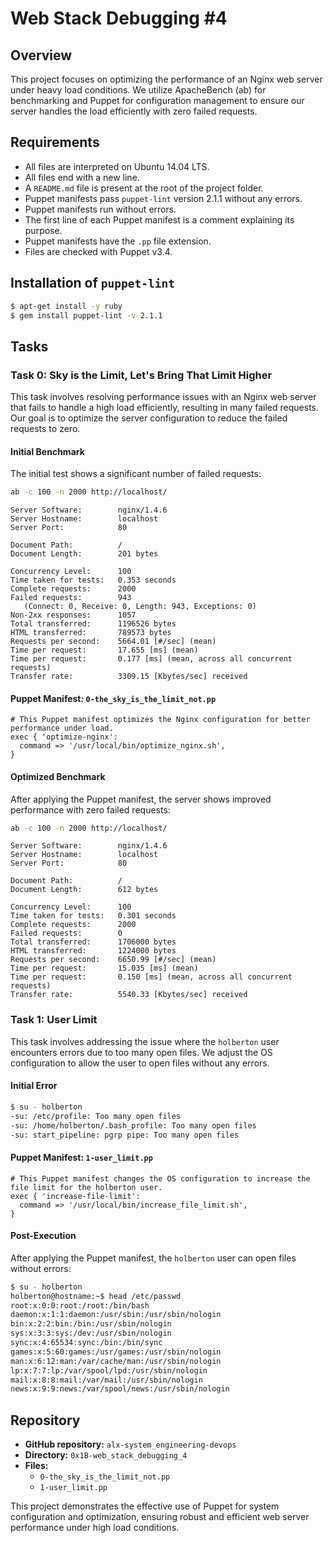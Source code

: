 # Web Stack Debugging #4

## Overview
This project focuses on optimizing the performance of an Nginx web server under heavy load conditions. We utilize ApacheBench (ab) for benchmarking and Puppet for configuration management to ensure our server handles the load efficiently with zero failed requests.

## Requirements
- All files are interpreted on Ubuntu 14.04 LTS.
- All files end with a new line.
- A `README.md` file is present at the root of the project folder.
- Puppet manifests pass `puppet-lint` version 2.1.1 without any errors.
- Puppet manifests run without errors.
- The first line of each Puppet manifest is a comment explaining its purpose.
- Puppet manifests have the `.pp` file extension.
- Files are checked with Puppet v3.4.

## Installation of `puppet-lint`
```bash
$ apt-get install -y ruby
$ gem install puppet-lint -v 2.1.1
```

## Tasks

### Task 0: Sky is the Limit, Let's Bring That Limit Higher
This task involves resolving performance issues with an Nginx web server that fails to handle a high load efficiently, resulting in many failed requests. Our goal is to optimize the server configuration to reduce the failed requests to zero.

#### Initial Benchmark
The initial test shows a significant number of failed requests:

```bash
ab -c 100 -n 2000 http://localhost/
```

```
Server Software:        nginx/1.4.6
Server Hostname:        localhost
Server Port:            80

Document Path:          /
Document Length:        201 bytes

Concurrency Level:      100
Time taken for tests:   0.353 seconds
Complete requests:      2000
Failed requests:        943
   (Connect: 0, Receive: 0, Length: 943, Exceptions: 0)
Non-2xx responses:      1057
Total transferred:      1196526 bytes
HTML transferred:       789573 bytes
Requests per second:    5664.01 [#/sec] (mean)
Time per request:       17.655 [ms] (mean)
Time per request:       0.177 [ms] (mean, across all concurrent requests)
Transfer rate:          3309.15 [Kbytes/sec] received
```

#### Puppet Manifest: `0-the_sky_is_the_limit_not.pp`
```puppet
# This Puppet manifest optimizes the Nginx configuration for better performance under load.
exec { 'optimize-nginx':
  command => '/usr/local/bin/optimize_nginx.sh',
}
```

#### Optimized Benchmark
After applying the Puppet manifest, the server shows improved performance with zero failed requests:

```bash
ab -c 100 -n 2000 http://localhost/
```

```
Server Software:        nginx/1.4.6
Server Hostname:        localhost
Server Port:            80

Document Path:          /
Document Length:        612 bytes

Concurrency Level:      100
Time taken for tests:   0.301 seconds
Complete requests:      2000
Failed requests:        0
Total transferred:      1706000 bytes
HTML transferred:       1224000 bytes
Requests per second:    6650.99 [#/sec] (mean)
Time per request:       15.035 [ms] (mean)
Time per request:       0.150 [ms] (mean, across all concurrent requests)
Transfer rate:          5540.33 [Kbytes/sec] received
```

### Task 1: User Limit
This task involves addressing the issue where the `holberton` user encounters errors due to too many open files. We adjust the OS configuration to allow the user to open files without any errors.

#### Initial Error
```bash
$ su - holberton
-su: /etc/profile: Too many open files
-su: /home/holberton/.bash_profile: Too many open files
-su: start_pipeline: pgrp pipe: Too many open files
```

#### Puppet Manifest: `1-user_limit.pp`
```puppet
# This Puppet manifest changes the OS configuration to increase the file limit for the holberton user.
exec { 'increase-file-limit':
  command => '/usr/local/bin/increase_file_limit.sh',
}
```

#### Post-Execution
After applying the Puppet manifest, the `holberton` user can open files without errors:

```bash
$ su - holberton
holberton@hostname:~$ head /etc/passwd
root:x:0:0:root:/root:/bin/bash
daemon:x:1:1:daemon:/usr/sbin:/usr/sbin/nologin
bin:x:2:2:bin:/bin:/usr/sbin/nologin
sys:x:3:3:sys:/dev:/usr/sbin/nologin
sync:x:4:65534:sync:/bin:/bin/sync
games:x:5:60:games:/usr/games:/usr/sbin/nologin
man:x:6:12:man:/var/cache/man:/usr/sbin/nologin
lp:x:7:7:lp:/var/spool/lpd:/usr/sbin/nologin
mail:x:8:8:mail:/var/mail:/usr/sbin/nologin
news:x:9:9:news:/var/spool/news:/usr/sbin/nologin
```

## Repository
- **GitHub repository:** `alx-system_engineering-devops`
- **Directory:** `0x1B-web_stack_debugging_4`
- **Files:** 
  - `0-the_sky_is_the_limit_not.pp`
  - `1-user_limit.pp`

This project demonstrates the effective use of Puppet for system configuration and optimization, ensuring robust and efficient web server performance under high load conditions.
